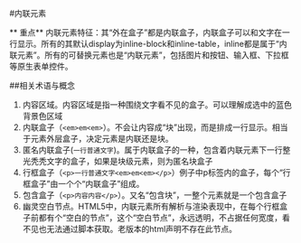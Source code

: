 #内联元素

** 重点** 内联元素特征：其“外在盒子”都是内联盒子，内联盒子可以和文字在一行显示。所有的其默认display为inline-block和inline-table，inline都是属于“内联元素”。所有的可替换元素也是“内联元素”，包括图片和按钮、输入框、下拉框等原生表单控件。

##相关术语与概念
1.  内容区域。内容区域是指一种围绕文字看不见的盒子。可以理解成选中的蓝色背景色区域
1.  内联盒子（`<em>em<em>`）。不会让内容成“块”出现，而是排成一行显示。相当于元素外层盒子，决定元素是内联还是块。
1.  匿名内联盒子(`一行普通文字`)。属于内联盒子的一种，包含着内联元素下一行整光秃秃文字的盒子，如果是块级元素，则为匿名块盒子
1.  行框盒子（`<p>一行普通文字<em>em<em></p>`）例子中p标签内的盒子，每个“行框盒子”由一个个“内联盒子”组成。
1.  包含盒子（`<p>内容内容</p>`）。又名“包含块”，一整个元素就是一个包含盒子
1.  幽灵空白节点。HTML5中，内联元素所有解析与渲染表现中，在每个行框盒子前都有个“空白的节点”，这个“空白节点”，永远透明，不占据任何宽度，看不见也无法通过脚本获取。老版本的html声明不存在此节点。